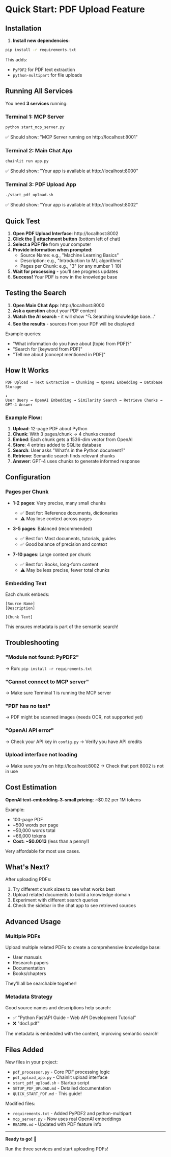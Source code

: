 # Quick Start: PDF Upload Feature

## Installation

1. **Install new dependencies:**
```bash
pip install -r requirements.txt
```

This adds:
- `PyPDF2` for PDF text extraction
- `python-multipart` for file uploads

## Running All Services

You need **3 services** running:

### Terminal 1: MCP Server
```bash
python start_mcp_server.py
```
✅ Should show: "MCP Server running on http://localhost:8001"

### Terminal 2: Main Chat App
```bash
chainlit run app.py
```
✅ Should show: "Your app is available at http://localhost:8000"

### Terminal 3: PDF Upload App
```bash
./start_pdf_upload.sh
```
✅ Should show: "Your app is available at http://localhost:8002"

## Quick Test

1. **Open PDF Upload Interface**: http://localhost:8002
2. **Click the 📎 attachment button** (bottom left of chat)
3. **Select a PDF file** from your computer
4. **Provide information when prompted:**
   - Source Name: e.g., "Machine Learning Basics"
   - Description: e.g., "Introduction to ML algorithms"
   - Pages per Chunk: e.g., "3" (or any number 1-10)
5. **Wait for processing** - you'll see progress updates
6. **Success!** Your PDF is now in the knowledge base

## Testing the Search

1. **Open Main Chat App**: http://localhost:8000
2. **Ask a question** about your PDF content
3. **Watch the AI search** - it will show "🔍 Searching knowledge base..."
4. **See the results** - sources from your PDF will be displayed

Example queries:
- "What information do you have about [topic from PDF]?"
- "Search for [keyword from PDF]"
- "Tell me about [concept mentioned in PDF]"

## How It Works

```
PDF Upload → Text Extraction → Chunking → OpenAI Embedding → Database Storage
                                                                      ↓
User Query → OpenAI Embedding → Similarity Search → Retrieve Chunks → GPT-4 Answer
```

### Example Flow:

1. **Upload**: 12-page PDF about Python
2. **Chunk**: With 3 pages/chunk → 4 chunks created
3. **Embed**: Each chunk gets a 1536-dim vector from OpenAI
4. **Store**: 4 entries added to SQLite database
5. **Search**: User asks "What's in the Python document?"
6. **Retrieve**: Semantic search finds relevant chunks
7. **Answer**: GPT-4 uses chunks to generate informed response

## Configuration

### Pages per Chunk

- **1-2 pages**: Very precise, many small chunks
  - ✅ Best for: Reference documents, dictionaries
  - ⚠️ May lose context across pages

- **3-5 pages**: Balanced (recommended)
  - ✅ Best for: Most documents, tutorials, guides
  - ✅ Good balance of precision and context

- **7-10 pages**: Large context per chunk
  - ✅ Best for: Books, long-form content
  - ⚠️ May be less precise, fewer total chunks

### Embedding Text

Each chunk embeds:
```
[Source Name]
[Description]

[Chunk Text]
```

This ensures metadata is part of the semantic search!

## Troubleshooting

### "Module not found: PyPDF2"
→ Run: `pip install -r requirements.txt`

### "Cannot connect to MCP server"
→ Make sure Terminal 1 is running the MCP server

### "PDF has no text"
→ PDF might be scanned images (needs OCR, not supported yet)

### "OpenAI API error"
→ Check your API key in `config.py`
→ Verify you have API credits

### Upload interface not loading
→ Make sure you're on http://localhost:8002
→ Check that port 8002 is not in use

## Cost Estimation

**OpenAI text-embedding-3-small pricing**: ~$0.02 per 1M tokens

Example:
- 100-page PDF
- ~500 words per page
- ~50,000 words total
- ~66,000 tokens
- **Cost: ~$0.0013** (less than a penny!)

Very affordable for most use cases.

## What's Next?

After uploading PDFs:
1. Try different chunk sizes to see what works best
2. Upload related documents to build a knowledge domain
3. Experiment with different search queries
4. Check the sidebar in the chat app to see retrieved sources

## Advanced Usage

### Multiple PDFs

Upload multiple related PDFs to create a comprehensive knowledge base:
- User manuals
- Research papers
- Documentation
- Books/chapters

They'll all be searchable together!

### Metadata Strategy

Good source names and descriptions help search:
- ✅ "Python FastAPI Guide - Web API Development Tutorial"
- ❌ "doc1.pdf"

The metadata is embedded with the content, improving semantic search!

## Files Added

New files in your project:
- `pdf_processor.py` - Core PDF processing logic
- `pdf_upload_app.py` - Chainlit upload interface
- `start_pdf_upload.sh` - Startup script
- `SETUP_PDF_UPLOAD.md` - Detailed documentation
- `QUICK_START_PDF.md` - This guide!

Modified files:
- `requirements.txt` - Added PyPDF2 and python-multipart
- `mcp_server.py` - Now uses real OpenAI embeddings
- `README.md` - Updated with PDF feature info

---

**Ready to go!** 🚀

Run the three services and start uploading PDFs!

